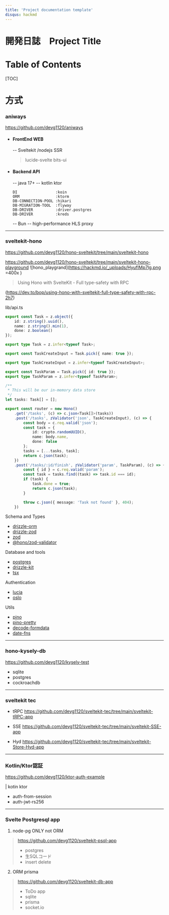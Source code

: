 ```yaml
---
title: 'Project documentation template'
disqus: hackmd
---
```


開発日誌　Project Title
===

# Table of Contents

[TOC]


# 方式

### aniways

https://github.com/devg1120/aniways

- #### FrontEnd WEB
     -- Sveltekit /nodejs    SSR
     > lucide-svelte
     > bits-ui
- #### Backend API
     -- java 17+
     -- kotlin ktor
     ```
     DI                 :koin
     ORM                :ktorm
     DB-CONNECTION-POOL :hikari
     DB-MIGRATION-TOOL  :flyway
     DB-DRIVER          :driver.postgres
     DB-DRIVER          :kreds
     ```
     -- Bun
     -- high-performance HLS proxy 
     
---
### sveltekit-hono

https://github.com/devg1120/hono-sveltekit/tree/main/sveltekit-hono


https://github.com/devg1120/hono-sveltekit/tree/main/sveltekit-hono-playground
![hono_playgrand](https://hackmd.io/_uploads/HyufIMp7lg.png =400x )


> Using Hono with SvelteKit - Full type-safety with RPC
> 
(https://dev.to/bop/using-hono-with-sveltekit-full-type-safety-with-rpc-2h7)

lib/api.ts
``` ts
export const Task = z.object({
	id: z.string().uuid(),
	name: z.string().min(1),
	done: z.boolean()
});

export type Task = z.infer<typeof Task>;

export const TaskCreateInput = Task.pick({ name: true });

export type TaskCreateInput = z.infer<typeof TaskCreateInput>;

export const TaskParam = Task.pick({ id: true });
export type TaskParam = z.infer<typeof TaskParam>;

/**
 * This will be our in-memory data store
 */
let tasks: Task[] = [];

export const router = new Hono()
	.get('/tasks', (c) => c.json<Task[]>(tasks))
	.post('/tasks', zValidator('json', TaskCreateInput), (c) => {
		const body = c.req.valid('json');
		const task = {
			id: crypto.randomUUID(),
			name: body.name,
			done: false
		};
		tasks = [...tasks, task];
		return c.json(task);
	})
	.post('/tasks/:id/finish', zValidator('param', TaskParam), (c) => {
		const { id } = c.req.valid('param');
		const task = tasks.find((task) => task.id === id);
		if (task) {
			task.done = true;
			return c.json(task);
		}

		throw c.json({ message: 'Task not found' }, 404);
	})

```




Schema and Types

- [drizzle-orm]()
- [drizzle-zod]()
- [zod]()
- [@hono/zod-validator]()

Database and tools

- [postgres]()
- [drizzle-kit]()
- [tsx]()

Authentication

- [lucia]()
- [oslo]()

Utils

- [pino]()
- [pino-pretty]()
- [decode-formdata]()
- [date-fns]()

---
### hono-kysely-db

https://github.com/devg1120/kysely-test

- sqlite
- postgres
- cockroachdb

---

### sveltekit tec

- tRPC
https://github.com/devg1120/sveltekit-tec/tree/main/sveltekit-tRPC-app
  
- SSE 
https://github.com/devg1120/sveltekit-tec/tree/main/sveltekit-SSE-app

- Hyd
https://github.com/devg1120/sveltekit-tec/tree/main/sveltekit-Store-Hyd-app

---

### Kotlin/Ktor認証

https://github.com/devg1120/ktor-auth-example

| kotin  ktor

- auth-from-session
- auth-jwt-rs256


---
### Svelte Postgresql app

1. node-pg ONLY   not ORM

>  https://github.com/devg1120/sveltekit-psql-app
>   - postgres
>   - 生SQLコード
>   - insert delete


2. ORM prisma 

 >https://github.com/devg1120/sveltekit-db-app
  > - ToDo app
  > - sqlite
  > - prisma
  > - socket.io
 